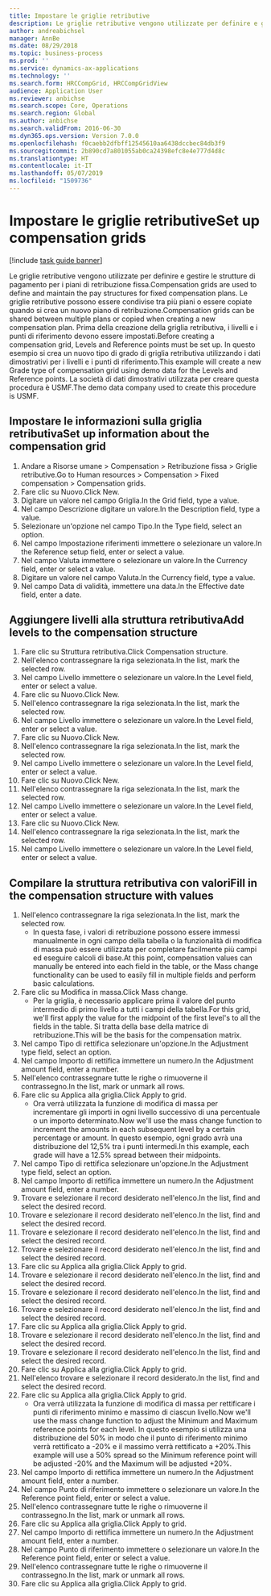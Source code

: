 ```yaml
---
title: Impostare le griglie retributive
description: Le griglie retributive vengono utilizzate per definire e gestire le strutture di pagamento per i piani di retribuzione fissa.
author: andreabichsel
manager: AnnBe
ms.date: 08/29/2018
ms.topic: business-process
ms.prod: ''
ms.service: dynamics-ax-applications
ms.technology: ''
ms.search.form: HRCCompGrid, HRCCompGridView
audience: Application User
ms.reviewer: anbichse
ms.search.scope: Core, Operations
ms.search.region: Global
ms.author: anbichse
ms.search.validFrom: 2016-06-30
ms.dyn365.ops.version: Version 7.0.0
ms.openlocfilehash: f0caebb2dfbff12545610aa6438dccbec84db3f9
ms.sourcegitcommit: 2b890cd7a801055ab0ca24398efc8e4e777d4d8c
ms.translationtype: HT
ms.contentlocale: it-IT
ms.lasthandoff: 05/07/2019
ms.locfileid: "1509736"
---
```

# <a name="set-up-compensation-grids"></a><span data-ttu-id="d11be-103">Impostare le griglie retributive</span><span class="sxs-lookup"><span data-stu-id="d11be-103">Set up compensation grids</span></span>

[!include [task guide banner](../../includes/task-guide-banner.md)]

<span data-ttu-id="d11be-104">Le griglie retributive vengono utilizzate per definire e gestire le strutture di pagamento per i piani di retribuzione fissa.</span><span class="sxs-lookup"><span data-stu-id="d11be-104">Compensation grids are used to define and maintain the pay structures for fixed compensation plans.</span></span> <span data-ttu-id="d11be-105">Le griglie retributive possono essere condivise tra più piani o essere copiate quando si crea un nuovo piano di retribuzione.</span><span class="sxs-lookup"><span data-stu-id="d11be-105">Compensation grids can be shared between multiple plans or copied when creating a new compensation plan.</span></span>  <span data-ttu-id="d11be-106">Prima della creazione della griglia retributiva, i livelli e i punti di riferimento devono essere impostati.</span><span class="sxs-lookup"><span data-stu-id="d11be-106">Before creating a compensation grid, Levels and Reference points must be set up.</span></span> <span data-ttu-id="d11be-107">In questo esempio si crea un nuovo tipo di grado di griglia retributiva utilizzando i dati dimostrativi per i livelli e i punti di riferimento.</span><span class="sxs-lookup"><span data-stu-id="d11be-107">This example will create a new Grade type of compensation grid using demo data for the Levels and Reference points.</span></span> <span data-ttu-id="d11be-108">La società di dati dimostrativi utilizzata per creare questa procedura è USMF.</span><span class="sxs-lookup"><span data-stu-id="d11be-108">The demo data company used to create this procedure is USMF.</span></span>


## <a name="set-up-information-about-the-compensation-grid"></a><span data-ttu-id="d11be-109">Impostare le informazioni sulla griglia retributiva</span><span class="sxs-lookup"><span data-stu-id="d11be-109">Set up information about the compensation grid</span></span>
1. <span data-ttu-id="d11be-110">Andare a Risorse umane > Compensation > Retribuzione fissa > Griglie retributive.</span><span class="sxs-lookup"><span data-stu-id="d11be-110">Go to Human resources > Compensation > Fixed compensation > Compensation grids.</span></span>
2. <span data-ttu-id="d11be-111">Fare clic su Nuovo.</span><span class="sxs-lookup"><span data-stu-id="d11be-111">Click New.</span></span>
3. <span data-ttu-id="d11be-112">Digitare un valore nel campo Griglia.</span><span class="sxs-lookup"><span data-stu-id="d11be-112">In the Grid field, type a value.</span></span>
4. <span data-ttu-id="d11be-113">Nel campo Descrizione digitare un valore.</span><span class="sxs-lookup"><span data-stu-id="d11be-113">In the Description field, type a value.</span></span>
5. <span data-ttu-id="d11be-114">Selezionare un'opzione nel campo Tipo.</span><span class="sxs-lookup"><span data-stu-id="d11be-114">In the Type field, select an option.</span></span>
6. <span data-ttu-id="d11be-115">Nel campo Impostazione riferimenti immettere o selezionare un valore.</span><span class="sxs-lookup"><span data-stu-id="d11be-115">In the Reference setup field, enter or select a value.</span></span>
7. <span data-ttu-id="d11be-116">Nel campo Valuta immettere o selezionare un valore.</span><span class="sxs-lookup"><span data-stu-id="d11be-116">In the Currency field, enter or select a value.</span></span>
8. <span data-ttu-id="d11be-117">Digitare un valore nel campo Valuta.</span><span class="sxs-lookup"><span data-stu-id="d11be-117">In the Currency field, type a value.</span></span>
9. <span data-ttu-id="d11be-118">Nel campo Data di validità, immettere una data.</span><span class="sxs-lookup"><span data-stu-id="d11be-118">In the Effective date field, enter a date.</span></span>

## <a name="add-levels-to-the-compensation-structure"></a><span data-ttu-id="d11be-119">Aggiungere livelli alla struttura retributiva</span><span class="sxs-lookup"><span data-stu-id="d11be-119">Add levels to the compensation structure</span></span>
1. <span data-ttu-id="d11be-120">Fare clic su Struttura retributiva.</span><span class="sxs-lookup"><span data-stu-id="d11be-120">Click Compensation structure.</span></span>
2. <span data-ttu-id="d11be-121">Nell'elenco contrassegnare la riga selezionata.</span><span class="sxs-lookup"><span data-stu-id="d11be-121">In the list, mark the selected row.</span></span>
3. <span data-ttu-id="d11be-122">Nel campo Livello immettere o selezionare un valore.</span><span class="sxs-lookup"><span data-stu-id="d11be-122">In the Level field, enter or select a value.</span></span>
4. <span data-ttu-id="d11be-123">Fare clic su Nuovo.</span><span class="sxs-lookup"><span data-stu-id="d11be-123">Click New.</span></span>
5. <span data-ttu-id="d11be-124">Nell'elenco contrassegnare la riga selezionata.</span><span class="sxs-lookup"><span data-stu-id="d11be-124">In the list, mark the selected row.</span></span>
6. <span data-ttu-id="d11be-125">Nel campo Livello immettere o selezionare un valore.</span><span class="sxs-lookup"><span data-stu-id="d11be-125">In the Level field, enter or select a value.</span></span>
7. <span data-ttu-id="d11be-126">Fare clic su Nuovo.</span><span class="sxs-lookup"><span data-stu-id="d11be-126">Click New.</span></span>
8. <span data-ttu-id="d11be-127">Nell'elenco contrassegnare la riga selezionata.</span><span class="sxs-lookup"><span data-stu-id="d11be-127">In the list, mark the selected row.</span></span>
9. <span data-ttu-id="d11be-128">Nel campo Livello immettere o selezionare un valore.</span><span class="sxs-lookup"><span data-stu-id="d11be-128">In the Level field, enter or select a value.</span></span>
10. <span data-ttu-id="d11be-129">Fare clic su Nuovo.</span><span class="sxs-lookup"><span data-stu-id="d11be-129">Click New.</span></span>
11. <span data-ttu-id="d11be-130">Nell'elenco contrassegnare la riga selezionata.</span><span class="sxs-lookup"><span data-stu-id="d11be-130">In the list, mark the selected row.</span></span>
12. <span data-ttu-id="d11be-131">Nel campo Livello immettere o selezionare un valore.</span><span class="sxs-lookup"><span data-stu-id="d11be-131">In the Level field, enter or select a value.</span></span>
13. <span data-ttu-id="d11be-132">Fare clic su Nuovo.</span><span class="sxs-lookup"><span data-stu-id="d11be-132">Click New.</span></span>
14. <span data-ttu-id="d11be-133">Nell'elenco contrassegnare la riga selezionata.</span><span class="sxs-lookup"><span data-stu-id="d11be-133">In the list, mark the selected row.</span></span>
15. <span data-ttu-id="d11be-134">Nel campo Livello immettere o selezionare un valore.</span><span class="sxs-lookup"><span data-stu-id="d11be-134">In the Level field, enter or select a value.</span></span>

## <a name="fill-in-the-compensation-structure-with-values"></a><span data-ttu-id="d11be-135">Compilare la struttura retributiva con valori</span><span class="sxs-lookup"><span data-stu-id="d11be-135">Fill in the compensation structure with values</span></span>
1. <span data-ttu-id="d11be-136">Nell'elenco contrassegnare la riga selezionata.</span><span class="sxs-lookup"><span data-stu-id="d11be-136">In the list, mark the selected row.</span></span>
    * <span data-ttu-id="d11be-137">In questa fase, i valori di retribuzione possono essere immessi manualmente in ogni campo della tabella o la funzionalità di modifica di massa può essere utilizzata per completare facilmente più campi ed eseguire calcoli di base.</span><span class="sxs-lookup"><span data-stu-id="d11be-137">At this point, compensation values can manually be entered into each field in the table, or the Mass change functionality can be used to easily fill in multiple fields and perform basic calculations.</span></span>  
2. <span data-ttu-id="d11be-138">Fare clic su Modifica in massa.</span><span class="sxs-lookup"><span data-stu-id="d11be-138">Click Mass change.</span></span>
    * <span data-ttu-id="d11be-139">Per la griglia, è necessario applicare prima il valore del punto intermedio di primo livello a tutti i campi della tabella.</span><span class="sxs-lookup"><span data-stu-id="d11be-139">For this grid, we'll first apply the value for the midpoint of the first level's to all the fields in the table.</span></span> <span data-ttu-id="d11be-140">Si tratta della base della matrice di retribuzione.</span><span class="sxs-lookup"><span data-stu-id="d11be-140">This will be the basis for the compensation matrix.</span></span>  
3. <span data-ttu-id="d11be-141">Nel campo Tipo di rettifica selezionare un'opzione.</span><span class="sxs-lookup"><span data-stu-id="d11be-141">In the Adjustment type field, select an option.</span></span>
4. <span data-ttu-id="d11be-142">Nel campo Importo di rettifica immettere un numero.</span><span class="sxs-lookup"><span data-stu-id="d11be-142">In the Adjustment amount field, enter a number.</span></span>
5. <span data-ttu-id="d11be-143">Nell'elenco contrassegnare tutte le righe o rimuoverne il contrassegno.</span><span class="sxs-lookup"><span data-stu-id="d11be-143">In the list, mark or unmark all rows.</span></span>
6. <span data-ttu-id="d11be-144">Fare clic su Applica alla griglia.</span><span class="sxs-lookup"><span data-stu-id="d11be-144">Click Apply to grid.</span></span>
    * <span data-ttu-id="d11be-145">Ora verrà utilizzata la funzione di modifica di massa per incrementare gli importi in ogni livello successivo di una percentuale o un importo determinato.</span><span class="sxs-lookup"><span data-stu-id="d11be-145">Now we'll use the mass change function to increment the amounts in each subsequent level by a certain percentage or amount.</span></span> <span data-ttu-id="d11be-146">In questo esempio, ogni grado avrà una distribuzione del 12,5% tra i punti intermedi.</span><span class="sxs-lookup"><span data-stu-id="d11be-146">In this example, each grade will have a 12.5% spread between their midpoints.</span></span>  
7. <span data-ttu-id="d11be-147">Nel campo Tipo di rettifica selezionare un'opzione.</span><span class="sxs-lookup"><span data-stu-id="d11be-147">In the Adjustment type field, select an option.</span></span>
8. <span data-ttu-id="d11be-148">Nel campo Importo di rettifica immettere un numero.</span><span class="sxs-lookup"><span data-stu-id="d11be-148">In the Adjustment amount field, enter a number.</span></span>
9. <span data-ttu-id="d11be-149">Trovare e selezionare il record desiderato nell'elenco.</span><span class="sxs-lookup"><span data-stu-id="d11be-149">In the list, find and select the desired record.</span></span>
10. <span data-ttu-id="d11be-150">Trovare e selezionare il record desiderato nell'elenco.</span><span class="sxs-lookup"><span data-stu-id="d11be-150">In the list, find and select the desired record.</span></span>
11. <span data-ttu-id="d11be-151">Trovare e selezionare il record desiderato nell'elenco.</span><span class="sxs-lookup"><span data-stu-id="d11be-151">In the list, find and select the desired record.</span></span>
12. <span data-ttu-id="d11be-152">Trovare e selezionare il record desiderato nell'elenco.</span><span class="sxs-lookup"><span data-stu-id="d11be-152">In the list, find and select the desired record.</span></span>
13. <span data-ttu-id="d11be-153">Fare clic su Applica alla griglia.</span><span class="sxs-lookup"><span data-stu-id="d11be-153">Click Apply to grid.</span></span>
14. <span data-ttu-id="d11be-154">Trovare e selezionare il record desiderato nell'elenco.</span><span class="sxs-lookup"><span data-stu-id="d11be-154">In the list, find and select the desired record.</span></span>
15. <span data-ttu-id="d11be-155">Trovare e selezionare il record desiderato nell'elenco.</span><span class="sxs-lookup"><span data-stu-id="d11be-155">In the list, find and select the desired record.</span></span>
16. <span data-ttu-id="d11be-156">Trovare e selezionare il record desiderato nell'elenco.</span><span class="sxs-lookup"><span data-stu-id="d11be-156">In the list, find and select the desired record.</span></span>
17. <span data-ttu-id="d11be-157">Fare clic su Applica alla griglia.</span><span class="sxs-lookup"><span data-stu-id="d11be-157">Click Apply to grid.</span></span>
18. <span data-ttu-id="d11be-158">Trovare e selezionare il record desiderato nell'elenco.</span><span class="sxs-lookup"><span data-stu-id="d11be-158">In the list, find and select the desired record.</span></span>
19. <span data-ttu-id="d11be-159">Trovare e selezionare il record desiderato nell'elenco.</span><span class="sxs-lookup"><span data-stu-id="d11be-159">In the list, find and select the desired record.</span></span>
20. <span data-ttu-id="d11be-160">Fare clic su Applica alla griglia.</span><span class="sxs-lookup"><span data-stu-id="d11be-160">Click Apply to grid.</span></span>
21. <span data-ttu-id="d11be-161">Nell'elenco trovare e selezionare il record desiderato.</span><span class="sxs-lookup"><span data-stu-id="d11be-161">In the list, find and select the desired record.</span></span>
22. <span data-ttu-id="d11be-162">Fare clic su Applica alla griglia.</span><span class="sxs-lookup"><span data-stu-id="d11be-162">Click Apply to grid.</span></span>
    * <span data-ttu-id="d11be-163">Ora verrà utilizzata la funzione di modifica di massa per rettificare i punti di riferimento minimo e massimo di ciascun livello.</span><span class="sxs-lookup"><span data-stu-id="d11be-163">Now we'll use the mass change function to adjust the Minimum and Maximum reference points for each level.</span></span> <span data-ttu-id="d11be-164">In questo esempio si utilizza una distribuzione del 50% in modo che il punto di riferimento minimo verrà rettificato a -20% e il massimo verrà rettificato a +20%.</span><span class="sxs-lookup"><span data-stu-id="d11be-164">This example will use a 50% spread so the Minimum reference point will be adjusted -20% and the Maximum will be adjusted +20%.</span></span>  
23. <span data-ttu-id="d11be-165">Nel campo Importo di rettifica immettere un numero.</span><span class="sxs-lookup"><span data-stu-id="d11be-165">In the Adjustment amount field, enter a number.</span></span>
24. <span data-ttu-id="d11be-166">Nel campo Punto di riferimento immettere o selezionare un valore.</span><span class="sxs-lookup"><span data-stu-id="d11be-166">In the Reference point field, enter or select a value.</span></span>
25. <span data-ttu-id="d11be-167">Nell'elenco contrassegnare tutte le righe o rimuoverne il contrassegno.</span><span class="sxs-lookup"><span data-stu-id="d11be-167">In the list, mark or unmark all rows.</span></span>
26. <span data-ttu-id="d11be-168">Fare clic su Applica alla griglia.</span><span class="sxs-lookup"><span data-stu-id="d11be-168">Click Apply to grid.</span></span>
27. <span data-ttu-id="d11be-169">Nel campo Importo di rettifica immettere un numero.</span><span class="sxs-lookup"><span data-stu-id="d11be-169">In the Adjustment amount field, enter a number.</span></span>
28. <span data-ttu-id="d11be-170">Nel campo Punto di riferimento immettere o selezionare un valore.</span><span class="sxs-lookup"><span data-stu-id="d11be-170">In the Reference point field, enter or select a value.</span></span>
29. <span data-ttu-id="d11be-171">Nell'elenco contrassegnare tutte le righe o rimuoverne il contrassegno.</span><span class="sxs-lookup"><span data-stu-id="d11be-171">In the list, mark or unmark all rows.</span></span>
30. <span data-ttu-id="d11be-172">Fare clic su Applica alla griglia.</span><span class="sxs-lookup"><span data-stu-id="d11be-172">Click Apply to grid.</span></span>

